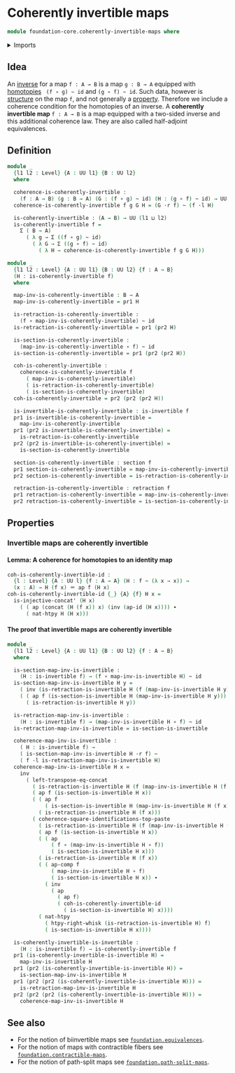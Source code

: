 # Coherently invertible maps

```agda
module foundation-core.coherently-invertible-maps where
```

<details><summary>Imports</summary>

```agda
open import foundation.action-on-identifications-functions
open import foundation.commuting-squares-of-identifications
open import foundation.dependent-pair-types
open import foundation.universe-levels

open import foundation-core.function-types
open import foundation-core.homotopies
open import foundation-core.identity-types
open import foundation-core.invertible-maps
open import foundation-core.retractions
open import foundation-core.sections
open import foundation-core.whiskering-homotopies
```

</details>

## Idea

An [inverse](foundation-core.invertible-maps.md) for a map `f : A → B` is a map
`g : B → A` equipped with [homotopies](foundation-core.homotopies.md)
` (f ∘ g) ~ id` and `(g ∘ f) ~ id`. Such data, however is
[structure](foundation.structure.md) on the map `f`, and not generally a
[property](foundation-core.propositions.md). Therefore we include a coherence
condition for the homotopies of an inverse. A **coherently invertible map**
`f : A → B` is a map equipped with a two-sided inverse and this additional
coherence law. They are also called half-adjoint equivalences.

## Definition

```agda
module _
  {l1 l2 : Level} {A : UU l1} {B : UU l2}
  where

  coherence-is-coherently-invertible :
    (f : A → B) (g : B → A) (G : (f ∘ g) ~ id) (H : (g ∘ f) ~ id) → UU (l1 ⊔ l2)
  coherence-is-coherently-invertible f g G H = (G ·r f) ~ (f ·l H)

  is-coherently-invertible : (A → B) → UU (l1 ⊔ l2)
  is-coherently-invertible f =
    Σ ( B → A)
      ( λ g → Σ ((f ∘ g) ~ id)
        ( λ G → Σ ((g ∘ f) ~ id)
          ( λ H → coherence-is-coherently-invertible f g G H)))

module _
  {l1 l2 : Level} {A : UU l1} {B : UU l2} {f : A → B}
  (H : is-coherently-invertible f)
  where

  map-inv-is-coherently-invertible : B → A
  map-inv-is-coherently-invertible = pr1 H

  is-retraction-is-coherently-invertible :
    (f ∘ map-inv-is-coherently-invertible) ~ id
  is-retraction-is-coherently-invertible = pr1 (pr2 H)

  is-section-is-coherently-invertible :
    (map-inv-is-coherently-invertible ∘ f) ~ id
  is-section-is-coherently-invertible = pr1 (pr2 (pr2 H))

  coh-is-coherently-invertible :
    coherence-is-coherently-invertible f
      ( map-inv-is-coherently-invertible)
      ( is-retraction-is-coherently-invertible)
      ( is-section-is-coherently-invertible)
  coh-is-coherently-invertible = pr2 (pr2 (pr2 H))

  is-invertible-is-coherently-invertible : is-invertible f
  pr1 is-invertible-is-coherently-invertible =
    map-inv-is-coherently-invertible
  pr1 (pr2 is-invertible-is-coherently-invertible) =
    is-retraction-is-coherently-invertible
  pr2 (pr2 is-invertible-is-coherently-invertible) =
    is-section-is-coherently-invertible

  section-is-coherently-invertible : section f
  pr1 section-is-coherently-invertible = map-inv-is-coherently-invertible
  pr2 section-is-coherently-invertible = is-retraction-is-coherently-invertible

  retraction-is-coherently-invertible : retraction f
  pr1 retraction-is-coherently-invertible = map-inv-is-coherently-invertible
  pr2 retraction-is-coherently-invertible = is-section-is-coherently-invertible
```

## Properties

### Invertible maps are coherently invertible

#### Lemma: A coherence for homotopies to an identity map

```agda
coh-is-coherently-invertible-id :
  {l : Level} {A : UU l} {f : A → A} (H : f ~ (λ x → x)) →
  (x : A) → H (f x) ＝ ap f (H x)
coh-is-coherently-invertible-id {_} {A} {f} H x =
  is-injective-concat' (H x)
    ( ( ap (concat (H (f x)) x) (inv (ap-id (H x)))) ∙
      ( nat-htpy H (H x)))
```

#### The proof that invertible maps are coherently invertible

```agda
module _
  {l1 l2 : Level} {A : UU l1} {B : UU l2} {f : A → B}
  where

  is-section-map-inv-is-invertible :
    (H : is-invertible f) → (f ∘ map-inv-is-invertible H) ~ id
  is-section-map-inv-is-invertible H y =
    ( inv (is-retraction-is-invertible H (f (map-inv-is-invertible H y)))) ∙
    ( ( ap f (is-section-is-invertible H (map-inv-is-invertible H y))) ∙
      ( is-retraction-is-invertible H y))

  is-retraction-map-inv-is-invertible :
    (H : is-invertible f) → (map-inv-is-invertible H ∘ f) ~ id
  is-retraction-map-inv-is-invertible = is-section-is-invertible

  coherence-map-inv-is-invertible :
    ( H : is-invertible f) →
    ( is-section-map-inv-is-invertible H ·r f) ~
    ( f ·l is-retraction-map-inv-is-invertible H)
  coherence-map-inv-is-invertible H x =
    inv
      ( left-transpose-eq-concat
        ( is-retraction-is-invertible H (f (map-inv-is-invertible H (f x))))
        ( ap f (is-section-is-invertible H x))
        ( ( ap f
            ( is-section-is-invertible H (map-inv-is-invertible H (f x)))) ∙
          ( is-retraction-is-invertible H (f x)))
        ( coherence-square-identifications-top-paste
          ( is-retraction-is-invertible H (f (map-inv-is-invertible H (f x))))
          ( ap f (is-section-is-invertible H x))
          ( ( ap
              ( f ∘ (map-inv-is-invertible H ∘ f))
              ( is-section-is-invertible H x)))
          ( is-retraction-is-invertible H (f x))
          ( ( ap-comp f
              ( map-inv-is-invertible H ∘ f)
              ( is-section-is-invertible H x)) ∙
            ( inv
              ( ap
                ( ap f)
                ( coh-is-coherently-invertible-id
                  ( is-section-is-invertible H) x))))
          ( nat-htpy
            ( htpy-right-whisk (is-retraction-is-invertible H) f)
            ( is-section-is-invertible H x))))

  is-coherently-invertible-is-invertible :
    (H : is-invertible f) → is-coherently-invertible f
  pr1 (is-coherently-invertible-is-invertible H) =
    map-inv-is-invertible H
  pr1 (pr2 (is-coherently-invertible-is-invertible H)) =
    is-section-map-inv-is-invertible H
  pr1 (pr2 (pr2 (is-coherently-invertible-is-invertible H))) =
    is-retraction-map-inv-is-invertible H
  pr2 (pr2 (pr2 (is-coherently-invertible-is-invertible H))) =
    coherence-map-inv-is-invertible H
```

## See also

- For the notion of biinvertible maps see
  [`foundation.equivalences`](foundation.equivalences.md).
- For the notion of maps with contractible fibers see
  [`foundation.contractible-maps`](foundation.contractible-maps.md).
- For the notion of path-split maps see
  [`foundation.path-split-maps`](foundation.path-split-maps.md).
